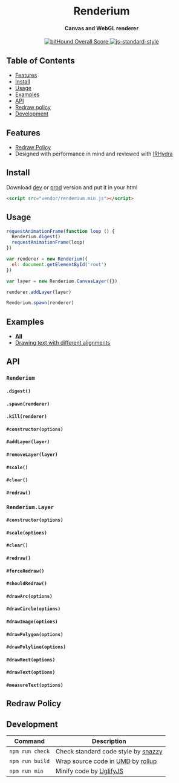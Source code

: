 <h1 align="center">Renderium</h1>
<h4 align="center">Canvas and WebGL renderer</h2>

<p align="center">
  <a href="https://www.bithound.io/github/broadsw0rd/renderium">
    <img src="https://www.bithound.io/github/broadsw0rd/renderium/badges/score.svg" alt="bitHound Overall Score">
  </a>
  <a href="https://github.com/feross/standard" target="_blank">
    <img src="https://img.shields.io/badge/code%20style-standard-brightgreen.svg?style=flat" alt="js-standard-style"></img>
  </a>
</p>

## Table of Contents

- [Features](#features)
- [Install](#install)
- [Usage](#usage)
- [Examples](#examples)
- [API](#api)
- [Redraw policy](#redraw-policy)
- [Development](#development)

## Features

- [Redraw Policy](#redraw-policy)
- Designed with performance in mind and reviewed with [IRHydra](http://mrale.ph/irhydra/2/)

## Install

Download [dev](https://rawgit.com/broadsw0rd/renderium/master/dist/renderium.js) or [prod](https://rawgit.com/broadsw0rd/renderium/master/dist/renderium.min.js) version and put it in your html

```html
<script src="vendor/renderium.min.js"></script>
```

## Usage

```js
requestAnimationFrame(function loop () {
  Renderium.digest()
  requestAnimationFrame(loop)
})

var renderer = new Renderium({
  el: document.getElementById('root')
})

var layer = new Renderium.CanvasLayer({})

renderer.addLayer(layer)

Renderium.spawn(renderer)
```

## Examples

- **[All](http://codepen.io/collection/AEydae/)**
- [Drawing text with different alignments](http://codepen.io/broadsw0rd/pen/LRkoqJ)

## API

### `Renderium`

#### `.digest()`

#### `.spawn(renderer)`

#### `.kill(renderer)`

#### `#constructor(options)`

#### `#addLayer(layer)`

#### `#removeLayer(layer)`

#### `#scale()`

#### `#clear()`

#### `#redraw()`

### `Renderium.Layer`

#### `#constructor(options)`

#### `#scale(options)`

#### `#clear()`

#### `#redraw()`

#### `#forceRedraw()`

#### `#shouldRedraw()`

#### `#drawArc(options)`

#### `#drawCircle(options)`

#### `#drawImage(options)`

#### `#drawPolygon(options)`

#### `#drawPolyline(options)`

#### `#drawRect(options)`

#### `#drawText(options)`

#### `#measureText(options)`

## Redraw Policy

## Development

Command | Description
------- | -----------
`npm run check` | Check standard code style by [snazzy](https://www.npmjs.com/package/snazzy)
`npm run build` | Wrap source code in [UMD](https://github.com/umdjs/umd) by [rollup](http://rollupjs.org/)
`npm run min` | Minify code by [UglifyJS](https://github.com/mishoo/UglifyJS)
